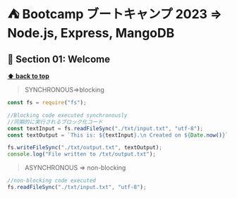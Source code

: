 # ⛺️ Bootcamp ブートキャンプ 2023 => Node.js, Express, MangoDB

## 🚀 Section 01: Welcome

**[⬆ back to top](#table-of-contents)**

> SYNCHRONOUS=>blocking

```javascript
const fs = require("fs");

//Blocking code executed synchronously
//同期的に実行されるブロック化コード
const textInput = fs.readFileSync("./txt/input.txt", "utf-8");
const textOutput = `This is: ${textInput}.\n Created on ${Date.now()}`;

fs.writeFileSync("./txt/output.txt", textOutput);
console.log("File written to /txt/output.txt");
```

> ASYNCHRONOUS => non-blocking

```javascript
//non-blocking code executed
fs.readFileSync("./txt/input.txt", "utf-8");
```
